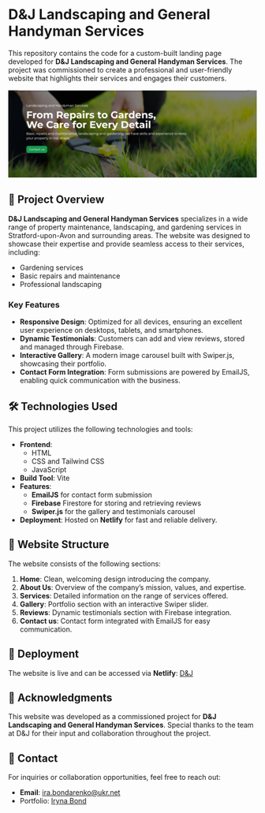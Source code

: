 # D&J Landscaping and General Handyman Services

This repository contains the code for a custom-built landing page developed for **D&J Landscaping and General Handyman Services**. The project was commissioned to create a professional and user-friendly website that highlights their services and engages their customers.

![Project image](public/images/asset-1.png "project image")

## 🌟 Project Overview

**D&J Landscaping and General Handyman Services** specializes in a wide range of property maintenance, landscaping, and gardening services in Stratford-upon-Avon and surrounding areas. The website was designed to showcase their expertise and provide seamless access to their services, including:

- Gardening services
- Basic repairs and maintenance
- Professional landscaping

### Key Features

- **Responsive Design**: Optimized for all devices, ensuring an excellent user experience on desktops, tablets, and smartphones.
- **Dynamic Testimonials**: Customers can add and view reviews, stored and managed through Firebase.
- **Interactive Gallery**: A modern image carousel built with Swiper.js, showcasing their portfolio.
- **Contact Form Integration**: Form submissions are powered by EmailJS, enabling quick communication with the business.

## 🛠️ Technologies Used

This project utilizes the following technologies and tools:

- **Frontend**:
  - HTML
  - CSS and Tailwind CSS
  - JavaScript
- **Build Tool**: Vite
- **Features**:
  - **EmailJS** for contact form submission
  - **Firebase** Firestore for storing and retrieving reviews
  - **Swiper.js** for the gallery and testimonials carousel
- **Deployment**: Hosted on **Netlify** for fast and reliable delivery.

## 📂 Website Structure

The website consists of the following sections:

1. **Home**: Clean, welcoming design introducing the company.
2. **About Us**: Overview of the company’s mission, values, and expertise.
3. **Services**: Detailed information on the range of services offered.
4. **Gallery**: Portfolio section with an interactive Swiper slider.
5. **Reviews**: Dynamic testimonials section with Firebase integration.
6. **Contact us**: Contact form integrated with EmailJS for easy communication.

## 🚀 Deployment

The website is live and can be accessed via **Netlify**: [D&J](https://markdownlivepreview.com/)

## 📝 Acknowledgments

This website was developed as a commissioned project for **D&J Landscaping and General Handyman Services**. Special thanks to the team at D&J for their input and collaboration throughout the project.

## 📧 Contact

For inquiries or collaboration opportunities, feel free to reach out:

- **Email**: [ira.bondarenko@ukr.net](mailto:ira.bondarenko@ukr.net)
- Portfolio: [Iryna Bond](https://iryna-bond-portfolio.vercel.app/)
